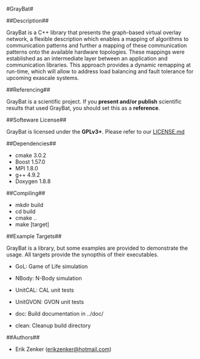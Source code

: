 

#GrayBat#

##Description##

GrayBat is a C++ library that presents the graph-based virtual overlay
network, a flexible description which enables a mapping of algorithms
to communication patterns and further a mapping of these communication
patterns onto the available hardware topologies. These mappings were
established as an intermediate layer between an application and
communication libraries. This approach provides a dynamic remapping at
run-time, which will allow to address load balancing and fault
tolerance for upcoming exascale systems.


##Referencing##

GrayBat is a scientific project. If you **present and/or publish** scientific
results that used GrayBat, you should set this as a **reference**.


##Softeware License##

GrayBat  is licensed under the **GPLv3+**. Please refer to our [LICENSE.md](LICENSE.md)


##Dependencies##

 * cmake 3.0.2
 * Boost 1.57.0
 * MPI 1.8.0
 * g++ 4.9.2
 * Doxygen 1.8.8



##Compiling##

 * mkdir build
 * cd build
 * cmake ..
 * make [target]

##Example Targets##

GrayBat is a library, but some examples are provided to demonstrate
the usage. All targets provide the synopthis of their executables.

 * GoL: Game of Life simulation

 * NBody: N-Body simulation

 * UnitCAL: CAL unit tests

 * UnitGVON: GVON unit tests

 * doc: Build documentation in ../doc/

 * clean: Cleanup build directory



##Authors##

 * Erik Zenker (erikzenker@hotmail.com)
